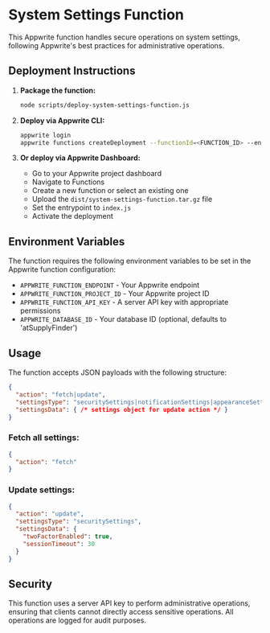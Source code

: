 # System Settings Function

This Appwrite function handles secure operations on system settings, following Appwrite's best practices for administrative operations.

## Deployment Instructions

1. **Package the function:**
   ```bash
   node scripts/deploy-system-settings-function.js
   ```

2. **Deploy via Appwrite CLI:**
   ```bash
   appwrite login
   appwrite functions createDeployment --functionId=<FUNCTION_ID> --entrypoint="index.js" --code="dist/system-settings-function.tar.gz" --activate=true
   ```

3. **Or deploy via Appwrite Dashboard:**
   - Go to your Appwrite project dashboard
   - Navigate to Functions
   - Create a new function or select an existing one
   - Upload the `dist/system-settings-function.tar.gz` file
   - Set the entrypoint to `index.js`
   - Activate the deployment

## Environment Variables

The function requires the following environment variables to be set in the Appwrite function configuration:

- `APPWRITE_FUNCTION_ENDPOINT` - Your Appwrite endpoint
- `APPWRITE_FUNCTION_PROJECT_ID` - Your Appwrite project ID
- `APPWRITE_FUNCTION_API_KEY` - A server API key with appropriate permissions
- `APPWRITE_DATABASE_ID` - Your database ID (optional, defaults to 'atSupplyFinder')

## Usage

The function accepts JSON payloads with the following structure:

```json
{
  "action": "fetch|update",
  "settingsType": "securitySettings|notificationSettings|appearanceSettings|systemConfiguration|databaseSettings",
  "settingsData": { /* settings object for update action */ }
}
```

### Fetch all settings:
```json
{
  "action": "fetch"
}
```

### Update settings:
```json
{
  "action": "update",
  "settingsType": "securitySettings",
  "settingsData": {
    "twoFactorEnabled": true,
    "sessionTimeout": 30
  }
}
```

## Security

This function uses a server API key to perform administrative operations, ensuring that clients cannot directly access sensitive operations. All operations are logged for audit purposes.